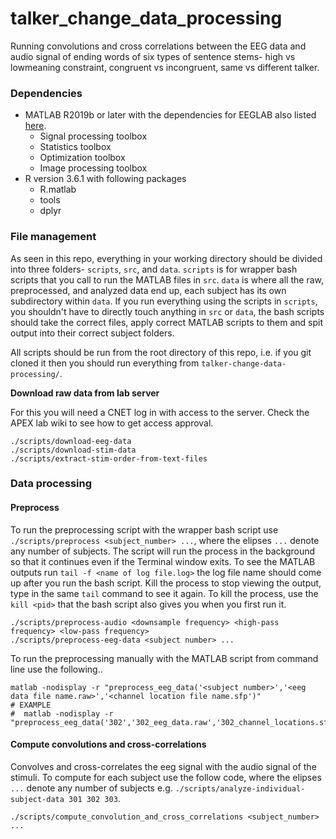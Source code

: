 # talker_change_data_processing

Running convolutions and cross correlations between the EEG data and audio signal of ending words of six types of sentence stems- high vs lowmeaning constraint, congruent vs incongruent, same vs different talker.

### Dependencies

* MATLAB R2019b or later with the dependencies for EEGLAB also listed [here](https://sccn.ucsd.edu/eeglab/ressources.php).
    * Signal processing toolbox
    * Statistics toolbox
    * Optimization toolbox
    * Image processing toolbox
* R version 3.6.1 with following packages
    * R.matlab
    * tools
    * dplyr

### File management

As seen in this repo, everything in your working directory should be divided into three folders- `scripts`, `src`, and `data`. `scripts` is for wrapper bash scripts that you call to run the MATLAB files in `src`. `data` is where all the raw, preprocessed, and analyzed data end up, each subject has its own subdirectory within `data`. If you run everything using the scripts in `scripts`, you shouldn't have to directly touch anything in `src` or `data`, the bash scripts should take the correct files, apply correct MATLAB scripts to them and spit output into their correct subject folders.

All scripts should be run from the root directory of this repo, i.e. if you git cloned it then you should run everything from `talker-change-data-processing/`.

**Download raw data from lab server**

For this you will need a CNET log in with access to the server. Check the APEX lab wiki to see how to get access approval.

```
./scripts/download-eeg-data
./scripts/download-stim-data
./scripts/extract-stim-order-from-text-files
```

### Data processing

#### Preprocess

To run the preprocessing script with the wrapper bash script use `./scripts/preprocess <subject_number> ...`, where the elipses `...` denote any number of subjects. The script will run the process in the background so that it continues even if the Terminal window exits. To see the MATLAB outputs run `tail -f <name of log file.log>` the log file name should come up after you run the bash script. Kill the process to stop viewing the output, type in the same `tail` command to see it again. To kill the process, use the `kill <pid>` that the bash script also gives you when you first run it.

```
./scripts/preprocess-audio <downsample frequency> <high-pass frequency> <low-pass frequency>
./scripts/preprocess-eeg-data <subject number> ...
```

To run the preprocessing manually with the MATLAB script from command line use the following..

```
matlab -nodisplay -r "preprocess_eeg_data('<subject number>','<eeg data file name.raw>','<channel location file name.sfp')"
# EXAMPLE
#  matlab -nodisplay -r "preprocess_eeg_data('302','302_eeg_data.raw','302_channel_locations.sfp')"
```

#### Compute convolutions and cross-correlations

Convolves and cross-correlates the eeg signal with the audio signal of the stimuli. To compute for each subject use the follow code, where the elipses `...` denote any number of subjects e.g. `./scripts/analyze-individual-subject-data 301 302 303`.

```
./scripts/compute_convolution_and_cross_correlations <subject_number> ...
```


